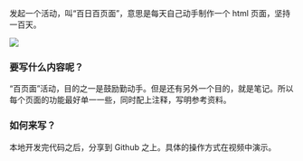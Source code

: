发起一个活动，叫“百日百页面”，意思是每天自己动手制作一个 html 页面，坚持一百天。


![](http://media.haoduoshipin.com/pic/haoduo/175/100.png)

### 要写什么内容呢？

“百页面”活动，目的之一是鼓励勤动手。但是还有另外一个目的，就是笔记。所以每个页面的功能最好单一一些，同时配上注释，写明参考资料。

### 如何来写？

本地开发完代码之后，分享到 Github 之上。具体的操作方式在视频中演示。
